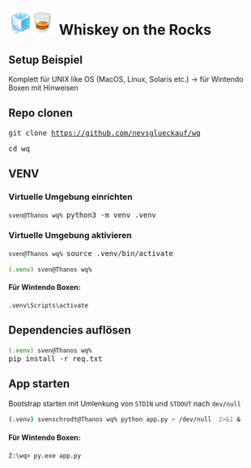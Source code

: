 

# <img src="../Dashboards/python/assets/whisk_rox.png"> Whiskey on the Rocks

## Setup Beispiel 

Komplett für  UNIX like OS (MacOS, Linux, Solaris etc.) -> für Wintendo Boxen mit Hinweisen

## Repo clonen

<kbd>git clone https://github.com/nevsglueckauf/wq</kbd>

<kbd>cd wq</kbd>



## VENV

### Virtuelle Umgebung einrichten
<code>sven@Thanos wq% </code><kbd>python3 -m venv .venv</kbd>

### Virtuelle Umgebung aktivieren
<code>sven@Thanos wq% </code><kbd>source .venv/bin/activate</kbd>

<code><span style="color:green">(.venv)</span> sven@Thanos wq% </code>

#### Für Wintendo Boxen:

```PS
.venv\Scripts\activate
```

## Dependencies auflösen

<code><span style="color:green">(.venv)</span> sven@Thanos wq% </code><kbd>pip install -r req.txt</kbd>

## App starten
Bootstrap starten mit Umlenkung von ```STDIN``` und ```STDOUT``` nach ```dev/null```

```sh
(.venv) svenschrodt@Thanos wq% python app.py > /dev/null  2>&1 &
```

#### Für Wintendo Boxen:

```PS
Z:\wq> py.exe app.py
```